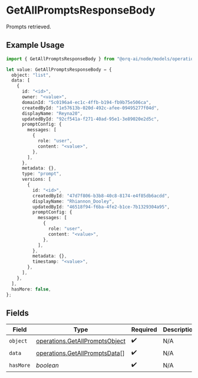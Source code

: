 # GetAllPromptsResponseBody

Prompts retrieved.

## Example Usage

```typescript
import { GetAllPromptsResponseBody } from "@orq-ai/node/models/operations";

let value: GetAllPromptsResponseBody = {
  object: "list",
  data: [
    {
      id: "<id>",
      owner: "<value>",
      domainId: "5c0196a4-ec1c-4ffb-b194-fb9b75e506ca",
      createdById: "1e57613b-020d-492c-afee-09495277f04d",
      displayName: "Reyna20",
      updatedById: "92cf541a-f271-40ad-95e1-3e89020e2d5c",
      promptConfig: {
        messages: [
          {
            role: "user",
            content: "<value>",
          },
        ],
      },
      metadata: {},
      type: "prompt",
      versions: [
        {
          id: "<id>",
          createdById: "47d7f806-b3b8-40c8-8174-e4f85db6acdd",
          displayName: "Rhiannon_Dooley",
          updatedById: "46518f94-f6ba-4fe2-b1ce-7b1329304a95",
          promptConfig: {
            messages: [
              {
                role: "user",
                content: "<value>",
              },
            ],
          },
          metadata: {},
          timestamp: "<value>",
        },
      ],
    },
  ],
  hasMore: false,
};
```

## Fields

| Field                                                                            | Type                                                                             | Required                                                                         | Description                                                                      |
| -------------------------------------------------------------------------------- | -------------------------------------------------------------------------------- | -------------------------------------------------------------------------------- | -------------------------------------------------------------------------------- |
| `object`                                                                         | [operations.GetAllPromptsObject](../../models/operations/getallpromptsobject.md) | :heavy_check_mark:                                                               | N/A                                                                              |
| `data`                                                                           | [operations.GetAllPromptsData](../../models/operations/getallpromptsdata.md)[]   | :heavy_check_mark:                                                               | N/A                                                                              |
| `hasMore`                                                                        | *boolean*                                                                        | :heavy_check_mark:                                                               | N/A                                                                              |